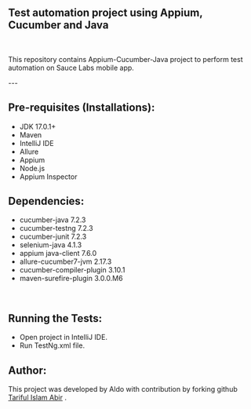 ## Test automation project using Appium, Cucumber and Java
<br/>
<p>This repository contains Appium-Cucumber-Java project to perform test automation on Sauce Labs mobile app. </p>
---
<br/>

## Pre-requisites (Installations):
- JDK 17.0.1+
- Maven
- IntelliJ IDE
- Allure
- Appium
- Node.js
- Appium Inspector


## Dependencies:
- cucumber-java 7.2.3
- cucumber-testng 7.2.3
- cucumber-junit 7.2.3
- selenium-java 4.1.3
- appium java-client 7.6.0
- allure-cucumber7-jvm 2.17.3
- cucumber-compiler-plugin 3.10.1
- maven-surefire-plugin 3.0.0.M6
<br/>

## Running the Tests:
- Open project in IntelliJ IDE.
- Run TestNg.xml file.


## Author:
This project was developed by Aldo with contribution by forking github [Tariful Islam Abir](https://github.com/tarif-qups) .
